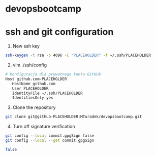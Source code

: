 # devopsbootcamp

# ssh and git configuration
1. New ssh key
```bash
ssh-keygen -t rsa -b 4096 -C "PLACEHOLDER" -f ~/.ssh/PLACEHOLDER
```
2. vim ./ssh/config
```bash
# Konfiguracja dla prywatnego konta GitHub
Host github.com-PLACEHOLDER
   HostName github.com
   User PLACEHOLDER
   IdentityFile ~/.ssh/PLACEHOLDER
   IdentitiesOnly yes
```
3. Clone the repository
```bash
git clone git@github-PLACEHOLDER:MTuradek/devopsbootcamp.git
```
4. Turn off signature verification
```bash
git config --local commit.gpgSign false
git config --local --get commit.gpgSign

false
```
